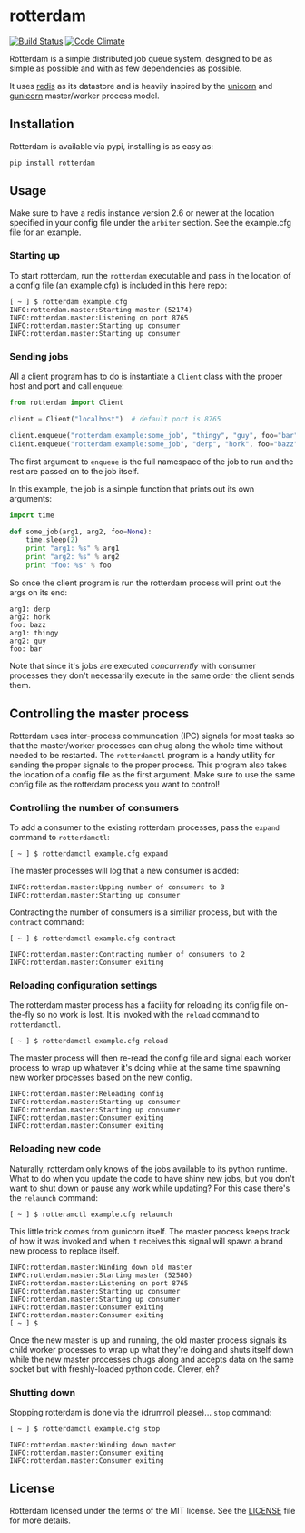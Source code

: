 rotterdam
=========

[![Build Status](https://travis-ci.org/wglass/rotterdam.svg?branch=master)](https://travis-ci.org/wglass/rotterdam) [![Code Climate](https://codeclimate.com/github/wglass/rotterdam/badges/gpa.svg)](https://codeclimate.com/github/wglass/rotterdam)

Rotterdam is a simple distributed job queue system, designed to be as simple as possible
and with as few dependencies as possible.

It uses [redis](http://redis.io/) as its datastore and is heavily inspired by the [unicorn](http://unicorn.bogomips.org)
and [gunicorn](https://github.com/benoitc/gunicorn) master/worker process model.

## Installation

Rotterdam is available via pypi, installing is as easy as:
```
pip install rotterdam
```

## Usage
Make sure to have a redis instance version 2.6 or newer at the location
specified in your config file under the `arbiter` section.  See the
example.cfg file for an example.

### Starting up
To start rotterdam, run the `rotterdam` executable and pass in the location
of a config file (an example.cfg) is included in this here repo:

```
[ ~ ] $ rotterdam example.cfg
INFO:rotterdam.master:Starting master (52174)
INFO:rotterdam.master:Listening on port 8765
INFO:rotterdam.master:Starting up consumer
INFO:rotterdam.master:Starting up consumer
```

### Sending jobs
All a client program has to do is instantiate a `Client` class with the proper host
and port and call `enqueue`:
```python
from rotterdam import Client

client = Client("localhost")  # default port is 8765

client.enqueue("rotterdam.example:some_job", "thingy", "guy", foo="bar")
client.enqueue("rotterdam.example:some_job", "derp", "hork", foo="bazz")
```
The first argument to `enqueue` is the full namespace of the job to run
and the rest are passed on to the job itself.

In this example, the job is a simple function that prints out its own arguments:
```python
import time

def some_job(arg1, arg2, foo=None):
    time.sleep(2)
    print "arg1: %s" % arg1
    print "arg2: %s" % arg2
    print "foo: %s" % foo
```
So once the client program is run the rotterdam process will print out the args
on its end:
```
arg1: derp
arg2: hork
foo: bazz
arg1: thingy
arg2: guy
foo: bar
```
Note that since it's jobs are executed _concurrently_ with consumer processes they
don't necessarily execute in the same order the client sends them.

## Controlling the master process
Rotterdam uses inter-process communcation (IPC) signals for most tasks so that
the master/worker processes can chug along the whole time without needed to
be restarted.  The `rotterdamctl` program is a handy utility for sending
the proper signals to the proper process.  This program also takes the location
of a config file as the first argument.  Make sure to use the same config file
as the rotterdam process you want to control!

### Controlling the number of consumers
To add a consumer to the existing rotterdam processes, pass the `expand` command
to `rotterdamctl`:
```
[ ~ ] $ rotterdamctl example.cfg expand
```
The master processes will log that a new consumer is added:
```
INFO:rotterdam.master:Upping number of consumers to 3
INFO:rotterdam.master:Starting up consumer
```
Contracting the number of consumers is a similiar process, but with the `contract`
command:
```
[ ~ ] $ rotterdamctl example.cfg contract
```
```
INFO:rotterdam.master:Contracting number of consumers to 2
INFO:rotterdam.master:Consumer exiting
```
### Reloading configuration settings
The rotterdam master process has a facility for reloading its config file on-the-fly
so no work is lost. It is invoked with the `reload` command to `rotterdamctl`.
```
[ ~ ] $ rotterdamctl example.cfg reload
```
The master process will then re-read the config file and signal each worker process
to wrap up whatever it's doing while at the same time spawning new worker processes
based on the new config.
```
INFO:rotterdam.master:Reloading config
INFO:rotterdam.master:Starting up consumer
INFO:rotterdam.master:Starting up consumer
INFO:rotterdam.master:Consumer exiting
INFO:rotterdam.master:Consumer exiting
```
### Reloading new code
Naturally, rotterdam only knows of the jobs available to its python runtime.  What to
do when you update the code to have shiny new jobs, but you don't want to shut down
or pause any work while updating?  For this case there's the `relaunch` command:
```
[ ~ ] $ rotteramctl example.cfg relaunch
```
This little trick comes from gunicorn itself.  The master process keeps track of how
it was invoked and when it receives this signal will spawn a brand new process to
replace itself.
```
INFO:rotterdam.master:Winding down old master
INFO:rotterdam.master:Starting master (52580)
INFO:rotterdam.master:Listening on port 8765
INFO:rotterdam.master:Starting up consumer
INFO:rotterdam.master:Starting up consumer
INFO:rotterdam.master:Consumer exiting
INFO:rotterdam.master:Consumer exiting
[ ~ ] $
```
 Once the new master is up and running, the old master process signals its child worker
processes to wrap up what they're doing and shuts itself down while the new master
processes chugs along and accepts data on the same socket but with freshly-loaded
python code.  Clever, eh?
### Shutting down
Stopping rotterdam is done via the (drumroll please)... `stop` command:
```
[ ~ ] $ rotterdamctl example.cfg stop
```
```
INFO:rotterdam.master:Winding down master
INFO:rotterdam.master:Consumer exiting
INFO:rotterdam.master:Consumer exiting
```

## License

Rotterdam licensed under the terms of the MIT license.  See the
[LICENSE](https://github.com/wglass/rotterdam/blob/master/README.md) file for more details.
